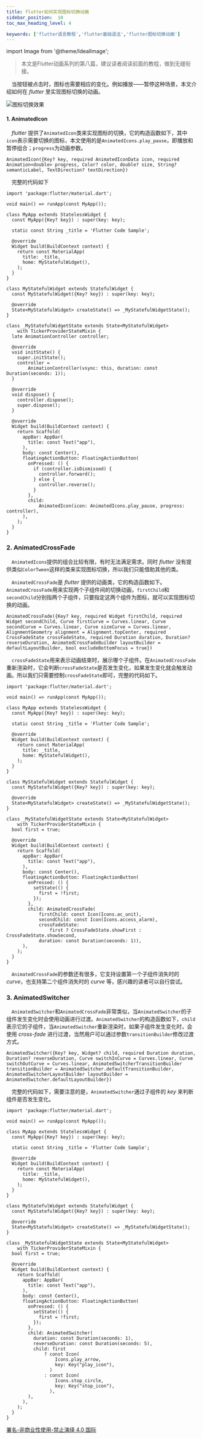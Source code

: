 ```yaml
---
title: flutter如何实现图标切换动画
sidebar_position:  10
toc_max_heading_level: 4

keywords: ['flutter语言教程','flutter基础语法','flutter图标切换动画']
---
```


import Image from '@theme/IdealImage';

> 本文是Flutter动画系列的第八篇，建议读者阅读前面的教程，做到无缝衔接。

 当按钮被点击时，图标也需要相应的变化。例如播放——暂停这种场景，本文介绍如何在 _flutter_ 里实现图标切换的动画。

![图标切换效果](./asserts/flutter_animated_icon.gif)

#### 1. AnimatedIcon

 _flutter_ 提供了`AnimatedIcon`类来实现图标的切换，它的构造函数如下，其中`icon`表示需要切换的图标，本文使用的是`AnimatedIcons.play_pause`，即播放和暂停组合；`progress`为动画参数。

    AnimatedIcon({Key? key, required AnimatedIconData icon, required Animation<double> progress, Color? color, double? size, String? semanticLabel, TextDirection? textDirection})

 完整的代码如下

    import 'package:flutter/material.dart';

    void main() => runApp(const MyApp());

    class MyApp extends StatelessWidget {
      const MyApp({Key? key}) : super(key: key);

      static const String _title = 'Flutter Code Sample';

      @override
      Widget build(BuildContext context) {
        return const MaterialApp(
          title: _title,
          home: MyStatefulWidget(),
        );
      }
    }

    class MyStatefulWidget extends StatefulWidget {
      const MyStatefulWidget({Key? key}) : super(key: key);

      @override
      State<MyStatefulWidget> createState() => _MyStatefulWidgetState();
    }

    class _MyStatefulWidgetState extends State<MyStatefulWidget>
        with TickerProviderStateMixin {
      late AnimationController controller;

      @override
      void initState() {
        super.initState();
        controller =
            AnimationController(vsync: this, duration: const Duration(seconds: 1));
      }

      @override
      void dispose() {
        controller.dispose();
        super.dispose();
      }

      @override
      Widget build(BuildContext context) {
        return Scaffold(
          appBar: AppBar(
            title: const Text("app"),
          ),
          body: const Center(),
          floatingActionButton: FloatingActionButton(
            onPressed: () {
              if (controller.isDismissed) {
                controller.forward();
              } else {
                controller.reverse();
              }
            },
            child:
                AnimatedIcon(icon: AnimatedIcons.play_pause, progress: controller),
          ),
        );
      }
    }

### 2. AnimatedCrossFade

 `AnimatedIcons`提供的组合比较有限，有时无法满足需求。同时 _flutter_ 没有提供类似`ColorTween`这样的类来实现图标切换，所以我们只能借助其他的类。

 `AnimatedCrossFade`是 _flutter_ 提供的动画类，它的构造函数如下。`AnimatedCrossFade`用来实现两个子组件间的切换动画，`firstChild`和`secondChild`分别指两个子组件，只要指定这两个组件为图标，就可以实现图标切换的动画。

    AnimatedCrossFade({Key? key, required Widget firstChild, required Widget secondChild, Curve firstCurve = Curves.linear, Curve secondCurve = Curves.linear, Curve sizeCurve = Curves.linear, AlignmentGeometry alignment = Alignment.topCenter, required CrossFadeState crossFadeState, required Duration duration, Duration? reverseDuration, AnimatedCrossFadeBuilder layoutBuilder = defaultLayoutBuilder, bool excludeBottomFocus = true})

 `crossFadeState`用来表示动画结束时，展示哪个子组件。在`AnimatedCrossFade`重新渲染时，它会判断`crossFadeState`是否发生变化，如果发生变化就会触发动画。所以我们只需要控制`crossFadeState`即可，完整的代码如下。

    import 'package:flutter/material.dart';

    void main() => runApp(const MyApp());

    class MyApp extends StatelessWidget {
      const MyApp({Key? key}) : super(key: key);

      static const String _title = 'Flutter Code Sample';

      @override
      Widget build(BuildContext context) {
        return const MaterialApp(
          title: _title,
          home: MyStatefulWidget(),
        );
      }
    }

    class MyStatefulWidget extends StatefulWidget {
      const MyStatefulWidget({Key? key}) : super(key: key);

      @override
      State<MyStatefulWidget> createState() => _MyStatefulWidgetState();
    }

    class _MyStatefulWidgetState extends State<MyStatefulWidget>
        with TickerProviderStateMixin {
      bool first = true;

      @override
      Widget build(BuildContext context) {
        return Scaffold(
          appBar: AppBar(
            title: const Text("app"),
          ),
          body: const Center(),
          floatingActionButton: FloatingActionButton(
            onPressed: () {
              setState(() {
                first = !first;
              });
            },
            child: AnimatedCrossFade(
                firstChild: const Icon(Icons.ac_unit),
                secondChild: const Icon(Icons.access_alarm),
                crossFadeState:
                    first ? CrossFadeState.showFirst : CrossFadeState.showSecond,
                duration: const Duration(seconds: 1)),
          ),
        );
      }
    }

 `AnimatedCrossFade`的参数还有很多，它支持设置第一个子组件消失时的 _curve_，也支持第二个组件消失时的 _curve_ 等，感兴趣的读者可以自行尝试。

### 3. AnimatedSwitcher

 `AnimatedSwitcher`和`AnimatedCrossFade`非常类似，当`AnimatedSwitcher`的子组件发生变化时会使用动画进行过渡。`AnimatedSwitcher`的构造函数如下，`child`表示它的子组件，当`AnimatedSwitcher`重新渲染时，如果子组件发生变化时，会使用 _cross-fade_ 进行过渡，当然用户可以通过参数`transitionBuilder`修改过渡方式。

    AnimatedSwitcher({Key? key, Widget? child, required Duration duration, Duration? reverseDuration, Curve switchInCurve = Curves.linear, Curve switchOutCurve = Curves.linear, AnimatedSwitcherTransitionBuilder transitionBuilder = AnimatedSwitcher.defaultTransitionBuilder, AnimatedSwitcherLayoutBuilder layoutBuilder = AnimatedSwitcher.defaultLayoutBuilder})

 完整的代码如下，需要注意的是，`AnimatedSwitcher`通过子组件的 _key_ 来判断组件是否发生变化。

    import 'package:flutter/material.dart';

    void main() => runApp(const MyApp());

    class MyApp extends StatelessWidget {
      const MyApp({Key? key}) : super(key: key);

      static const String _title = 'Flutter Code Sample';

      @override
      Widget build(BuildContext context) {
        return const MaterialApp(
          title: _title,
          home: MyStatefulWidget(),
        );
      }
    }

    class MyStatefulWidget extends StatefulWidget {
      const MyStatefulWidget({Key? key}) : super(key: key);

      @override
      State<MyStatefulWidget> createState() => _MyStatefulWidgetState();
    }

    class _MyStatefulWidgetState extends State<MyStatefulWidget>
        with TickerProviderStateMixin {
      bool first = true;

      @override
      Widget build(BuildContext context) {
        return Scaffold(
          appBar: AppBar(
            title: const Text("app"),
          ),
          body: const Center(),
          floatingActionButton: FloatingActionButton(
            onPressed: () {
              setState(() {
                first = !first;
              });
            },
            child: AnimatedSwitcher(
              duration: const Duration(seconds: 1),
              reverseDuration: const Duration(seconds: 5),
              child: first
                  ? const Icon(
                      Icons.play_arrow,
                      key: Key("play_icon"),
                    )
                  : const Icon(
                      Icons.stop_circle,
                      key: Key("stop_icon"),
                    ),
            ),
          ),
        );
      }
    }

[署名-非商业性使用-禁止演绎 4.0 国际](https://creativecommons.org/licenses/by-nc-nd/4.0/deed.zh)
